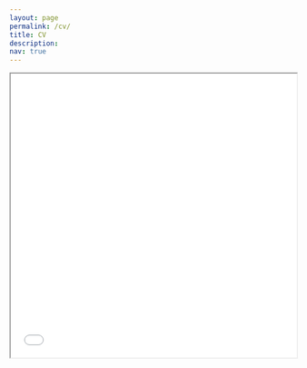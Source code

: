 ```yaml
---
layout: page
permalink: /cv/
title: CV 
description:
nav: true
---
```


<html>
  <body>
    <iframe src="../assets/pdf/cv_221003.pdf#toolbar=0" width="100%" height="500px">
    </iframe>
  </body>
</html>
